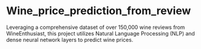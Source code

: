 # Wine_price_prediction_from_review
Leveraging a comprehensive dataset of over 150,000 wine reviews from WineEnthusiast, this project utilizes Natural Language Processing (NLP) and dense neural network layers to predict wine prices.
